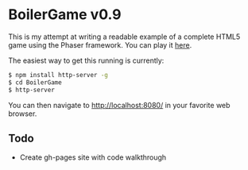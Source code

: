 BoilerGame v0.9
======

This is my attempt at writing a readable example of a complete HTML5 game using the Phaser framework. You can play it [here](http://karasinski.github.io/BoilerGame/).

The easiest way to get this running is currently:
```bash
$ npm install http-server -g
$ cd BoilerGame
$ http-server
```

You can then navigate to [http://localhost:8080/](http://localhost:8080/) in your favorite web browser.

Todo
------

+ Create gh-pages site with code walkthrough
